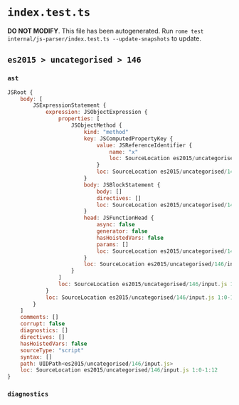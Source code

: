 # `index.test.ts`

**DO NOT MODIFY**. This file has been autogenerated. Run `rome test internal/js-parser/index.test.ts --update-snapshots` to update.

## `es2015 > uncategorised > 146`

### `ast`

```javascript
JSRoot {
	body: [
		JSExpressionStatement {
			expression: JSObjectExpression {
				properties: [
					JSObjectMethod {
						kind: "method"
						key: JSComputedPropertyKey {
							value: JSReferenceIdentifier {
								name: "x"
								loc: SourceLocation es2015/uncategorised/146/input.js 1:3-1:4 (x)
							}
							loc: SourceLocation es2015/uncategorised/146/input.js 1:2-1:5
						}
						body: JSBlockStatement {
							body: []
							directives: []
							loc: SourceLocation es2015/uncategorised/146/input.js 1:8-1:10
						}
						head: JSFunctionHead {
							async: false
							generator: false
							hasHoistedVars: false
							params: []
							loc: SourceLocation es2015/uncategorised/146/input.js 1:5-1:7
						}
						loc: SourceLocation es2015/uncategorised/146/input.js 1:2-1:10
					}
				]
				loc: SourceLocation es2015/uncategorised/146/input.js 1:1-1:11
			}
			loc: SourceLocation es2015/uncategorised/146/input.js 1:0-1:12
		}
	]
	comments: []
	corrupt: false
	diagnostics: []
	directives: []
	hasHoistedVars: false
	sourceType: "script"
	syntax: []
	path: UIDPath<es2015/uncategorised/146/input.js>
	loc: SourceLocation es2015/uncategorised/146/input.js 1:0-1:12
}
```

### `diagnostics`

```

```
